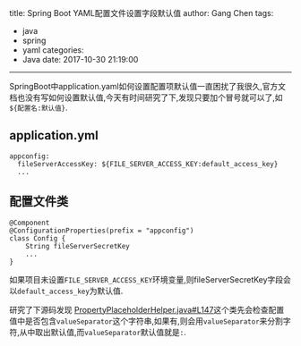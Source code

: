 title: Spring Boot YAML配置文件设置字段默认值
author: Gang Chen
tags:
  - java
  - spring
  - yaml
categories:
  - Java
date: 2017-10-30 21:19:00
---
SpringBoot中application.yaml如何设置配置项默认值一直困扰了我很久,官方文档也没有写如何设置默认值,今天有时间研究了下,发现只要加个冒号就可以了,如`${配置名:默认值}`.

## application.yml
```
appconfig:
  fileServerAccessKey: ${FILE_SERVER_ACCESS_KEY:default_access_key}
  ...
```

## 配置文件类
```
@Component
@ConfigurationProperties(prefix = "appconfig")
class Config {
    String fileServerSecretKey
    ...
}
```
如果项目未设置`FILE_SERVER_ACCESS_KEY`环境变量,则fileServerSecretKey字段会以`default_access_key`为默认值.

研究了下源码发现 [PropertyPlaceholderHelper.java#L147](https://github.com/spring-projects/spring-framework/blob/49787493a6ca3726df62c4aff85023e8fa589ed3/spring-core/src/main/java/org/springframework/util/PropertyPlaceholderHelper.java#L147)这个类先会检查配置值中是否包含`valueSeparator`这个字符串,如果有,则会用`valueSeparator`来分割字符,从中取出默认值,而`valueSeparator`默认值就是`:`. 

